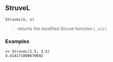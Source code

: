 ## StruveL

```
StruveL(n, z)
```

> returns the modified Struve function `L_n(z)`.
 
### Examples
```  
>> StruveL(1.5, 3.5)
4.414171898670692
```
  
